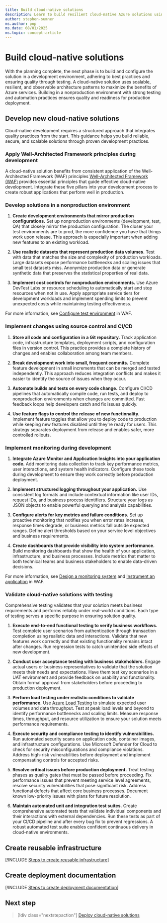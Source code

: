 ```yaml
---
title: Build cloud-native solutions
description: Learn to build resilient cloud-native Azure solutions using best practices for development, testing, CI/CD, and monitoring to create production-ready applications at scale.
author: stephen-sumner
ms.author: pnp
ms.date: 08/01/2025
ms.topic: concept-article
---
```


# Build cloud-native solutions

With the planning complete, the next phase is to build and configure the solution in a development environment, adhering to best practices and ensuring quality through testing. A cloud-native solution uses scalable, resilient, and observable architecture patterns to maximize the benefits of Azure services. Building in a nonproduction environment with strong testing and automation practices ensures quality and readiness for production deployment.

## Develop new cloud-native solutions

Cloud-native development requires a structured approach that integrates quality practices from the start. This guidance helps you build reliable, secure, and scalable solutions through proven development practices.

### Apply Well-Architected Framework principles during development

A cloud-native solution benefits from consistent application of the Well-Architected Framework (WAF) principles [Well-Architected Framework (WAF)](/azure/well-architected/pillars) provides essential principles that guide effective cloud-native development. Integrate these five pillars into your development process to create robust applications that perform well in production.

### Develop solutions in a nonproduction environment

1. **Create development environments that mirror production configurations.** Set up nonproduction environments (development, test, QA) that closely mirror the production configuration. The closer your test environments are to prod, the more confidence you have that things work upon release. This approach is especially important when adding new features to an existing workload.

2. **Use realistic datasets that represent production data volumes.** Test with data that matches the size and complexity of production workloads. Large datasets expose performance bottlenecks and scaling issues that small test datasets miss. Anonymize production data or generate synthetic data that preserves the statistical properties of real data.

3. **Implement cost controls for nonproduction environments.** Use Azure DevTest Labs or resource scheduling to automatically start and stop resources when not in use. Apply appropriate service tiers for development workloads and implement spending limits to prevent unexpected costs while maintaining testing effectiveness.

For more information, see [Configure test environment](/azure/well-architected/performance-efficiency/performance-test#configure-the-test-environment) in WAF.

### Implement changes using source control and CI/CD

1. **Store all code and configuration in a Git repository.** Track application code, infrastructure templates, deployment scripts, and configuration files in version control. This practice provides a complete history of changes and enables collaboration among team members.

2. **Break development work into small, frequent commits.** Complete feature development in small increments that can be merged and tested independently. This approach reduces integration conflicts and makes it easier to identify the source of issues when they occur.

3. **Automate builds and tests on every code change.** Configure CI/CD pipelines that automatically compile code, run tests, and deploy to nonproduction environments when changes are committed. Fast feedback loops help developers catch and fix issues quickly.

4. **Use feature flags to control the release of new functionality.** Implement feature toggles that allow you to deploy code to production while keeping new features disabled until they're ready for users. This strategy separates deployment from release and enables safer, more controlled rollouts.

### Implement monitoring during development

1. **Integrate Azure Monitor and Application Insights into your application code.** Add monitoring data collection to track key performance metrics, user interactions, and system health indicators. Configure these tools during development to ensure they work correctly before production deployment.

2. **Implement structured logging throughout your application.** Use consistent log formats and include contextual information like user IDs, request IDs, and business process identifiers. Structure your logs as JSON objects to enable powerful querying and analysis capabilities.

3. **Configure alerts for key metrics and failure conditions.** Set up proactive monitoring that notifies you when error rates increase, response times degrade, or business metrics fall outside expected ranges. Define alert thresholds based on your service level objectives and business requirements.

4. **Create dashboards that provide visibility into system performance.** Build monitoring dashboards that show the health of your application, infrastructure, and business processes. Include metrics that matter to both technical teams and business stakeholders to enable data-driven decisions.

For more information, see [Design a monitoring system](/azure/well-architected/operational-excellence/observability) and [Instrument an application](/azure/well-architected/operational-excellence/instrument-application) in WAF.

### Validate cloud-native solutions with testing

Comprehensive testing validates that your solution meets business requirements and performs reliably under real-world conditions. Each type of testing serves a specific purpose in ensuring solution quality.

1. **Execute end-to-end functional testing to verify business workflows.** Test complete user scenarios from authentication through transaction completion using realistic data and interactions. Validate that new features work correctly and that existing functionality remains intact after changes. Run regression tests to catch unintended side effects of new development.

2. **Conduct user acceptance testing with business stakeholders.** Engage actual users or business representatives to validate that the solution meets their needs and expectations. Have them test key scenarios in a UAT environment and provide feedback on usability and functionality. Obtain formal approval from stakeholders before proceeding to production deployment.

3. **Perform load testing under realistic conditions to validate performance.** Use [Azure Load Testing](/azure/load-testing/overview-what-is-azure-load-testing) to simulate expected user volumes and data throughput. Test at peak load levels and beyond to identify performance bottlenecks and scaling limits. Measure response times, throughput, and resource utilization to ensure your solution meets performance requirements.

4. **Execute security and compliance testing to identify vulnerabilities.** Run automated security scans on application code, container images, and infrastructure configurations. Use Microsoft Defender for Cloud to check for security misconfigurations and compliance violations. Address high-risk vulnerabilities before deployment and implement compensating controls for accepted risks.

5. **Resolve critical issues before production deployment.** Treat testing phases as quality gates that must be passed before proceeding. Fix performance issues that prevent meeting service level agreements, resolve security vulnerabilities that pose significant risk. Address functional defects that affect core business processes. Document known low-priority issues with plans for future resolution.

6. **Maintain automated unit and integration test suites.** Create comprehensive automated tests that validate individual components and their interactions with external dependencies. Run these tests as part of your CI/CD pipeline and after every bug fix to prevent regressions. A robust automated test suite enables confident continuous delivery in cloud-native environments.

## Create reusable infrastructure

[!INCLUDE [Steps to create reusable infrastructure](../migrate/includes/create-reusable-infrastructure.md)]

## Create deployment documentation

[!INCLUDE [Steps to create deployment documentation](../migrate/includes/create-deployment-documentation.md)]

## Next step

> [!div class="nextstepaction"]
> [Deploy cloud-native solutions](./deploy-cloud-native-solutions.md)
